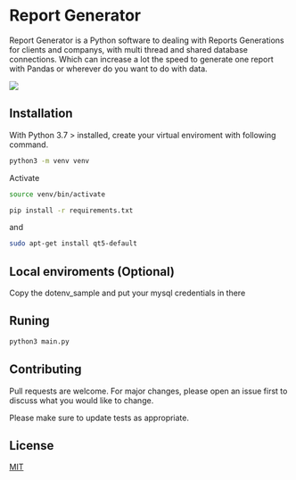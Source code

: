 # Report Generator

Report Generator is a Python software to dealing with Reports Generations for clients and companys, with multi thread and shared database connections. Which can increase a lot the speed to generate one report with Pandas or wherever do you want to do with data.

<img src="https://raw.githubusercontent.com/yuri12344/desktop-report-generator/master/print/Screenshot%20from%202022-02-21%2023-03-33.png">

## Installation

With Python 3.7 > installed, create your virtual enviroment with following command.

```bash
python3 -m venv venv
```

Activate
```bash
source venv/bin/activate
```

```bash
pip install -r requirements.txt
```

and

```bash
sudo apt-get install qt5-default
```


## Local enviroments (Optional)

Copy the dotenv_sample and put your mysql credentials in there


## Runing


```bash
python3 main.py
```


## Contributing
Pull requests are welcome. For major changes, please open an issue first to discuss what you would like to change.

Please make sure to update tests as appropriate.

## License
[MIT](https://choosealicense.com/licenses/mit/)
